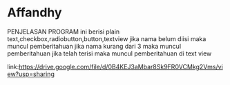 # Affandhy

PENJELASAN PROGRAM
ini berisi plain text,checkbox,radiobutton,button,textview
jika nama belum diisi maka muncul pemberitahuan
jika nama kurang dari 3 maka muncul pemberitahuan
jika telah terisi maka muncul pemberitahuan di text view

link:https://drive.google.com/file/d/0B4KEJ3aMbar8Sk9FR0VCMkg2Vms/view?usp=sharing
